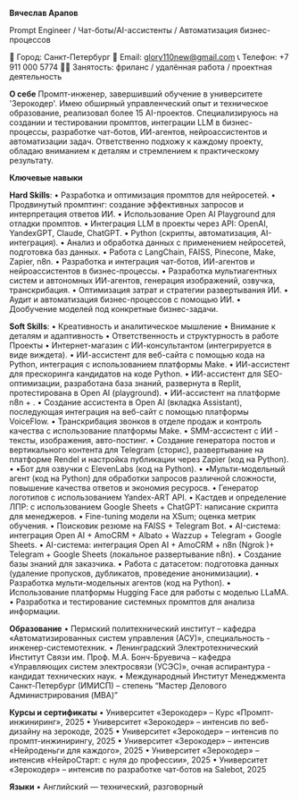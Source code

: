 **Вячеслав Арапов**

Prompt Engineer / Чат-боты/AI-ассистенты / Автоматизация бизнес-процессов

📍 Город: Санкт-Петербург
📧 Email: glory110new@gmail.com
📞 Телефон: +7 911 000 5774
🧑‍💻 Занятость: фриланс / удалённая работа / проектная деятельность

**О себе**
Промпт-инженер, завершивший обучение в университете 'Зерокодер'. Имею обширный управленческий опыт и техническое образование, реализовал более 15 AI-проектов. Специализируюсь на создании и тестировании промптов, интеграции LLM в бизнес-процессы, разработке чат-ботов, ИИ-агентов, нейроассистентов и автоматизации задач. Ответственно подхожу к каждому проекту, обладаю вниманием к деталям и стремлением к практическому результату.

**Ключевые навыки**

**Hard Skills**:
•	Разработка и оптимизация промптов для нейросетей.
•	Продвинутый промптинг: создание эффективных запросов и интерпретация ответов ИИ.
•	Использование Open AI Playground для отладки промптов.
•	Интеграция LLM в проекты через API: OpenAI, YandexGPT, Claude, ChatGPT.
•	Python (скрипты, автоматизация, AI-интеграция).
•	Анализ и обработка данных с применением нейросетей, подготовка баз данных.
•	Работа с LangChain, FAISS, Pinecone, Make, Zapier, n8n.
•	Разработка и интеграция чат-ботов, ИИ-агентов и нейроассистентов в бизнес-процессы.
•	Разработка мультиагентных систем и автономных ИИ-агентов, генерация изображений, озвучка, транскрибация.
•	Оптимизация затрат и стратегии развертывания ИИ.
•	Аудит и автоматизация бизнес-процессов с помощью ИИ.
•	Дообучение моделей под конкретные бизнес-задачи.

**Soft Skills**:
•	Креативность и аналитическое мышление
•	Внимание к деталям и адаптивность
•	Ответственность и структурность в работе
Проекты
•	Интернет-магазин с ИИ-консультантом (интегрируется в виде виждета).
•	ИИ-ассистент для веб-сайта с помощью кода на Python, интеграция с использованием платформы Make.
•	ИИ-ассистент для прескоринга кандидатов на коде Python.
•	ИИ-ассистент для SEO-оптимизации, разработана база знаний, развернута в Replit, протестирована в Open AI (playground). 
•	ИИ-ассистент на платформе n8n + .
•	Создание ассистента в Open AI (вкладка Assistant), последующая интеграция на веб-сайт с помощью платформы VoiceFlow.
•	Транскрибация звонков в отделе продаж и контроль качества с использование платформы Make.
•	SMM-ассистент с ИИ - тексты, изображения, авто-постинг.
•	Создание генератора постов и вертикального контента для Telegram (сторис), развертывание на платформе Rendel и настройка публикации через Zapier (код на Python).
•	•Бот для озвучки с ElevenLabs (код на Python).
•	•Мульти-модельный агент (код на Python) для обработки запросов различной сложности, повышение качества ответов и экономия ресуросв.
•	Генератор логотипов с использованием Yandex-ART API.
•	Кастдев и определение ЛПР: с использованием Google Sheets +  ChatGPT: написание скрипта для менеджеров.
•	Fine-tuning модели на XSum; оценка метрик обучения.
•	Поисковик резюме на FAISS + Telegram Bot.
•	AI-система: интеграция Open AI + AmoCRM + Albato + Wazzup + Telegram + Google Sheets.
•	AI-система: интеграция Open AI + AmoCRM + n8n (Ngrok )+ Telegram + Google Sheets (локальное развертывание n8n).
•	Создание базы знаний для заказчика.
•	Работа с датасетом: подготовка данных (удаление пропусков, дубликатов, проведение анонимизации).
•	Разработка мульти-модельных агентов (код на Python).
•	Использование платформы Hugging Face для работы с моделью LLaMA.
•	Разработка и тестирование системных промптов для анализа информации.

**Образование**
•	Пермский политехнический институт – кафедра «Автоматизированных систем управления (АСУ)», специальность - инженер-системотехник.
•	Ленинградский Электротехнический Институт Связи им. Проф. М.А. Бонч-Бруевича – кафедра «Управляющих систем электросвязи (УСЭС)», очная аспирантура - кандидат технических наук.
•	Международный Институт Менеджмента Санкт-Петербург (ИМИСП) – степень “Мастер Делового Администрирования (MBA)”

**Курсы и сертификаты**
•	Университет «Зерокодер» – Курс «Промпт-инжиниринг», 2025
•	Университет «Зерокодер» – интенсив по веб-дизайну на зерокоде, 2025
•	Университет «Зерокодер» – интенсив по промпт-инжинирингу, 2025
•	Университет «Зерокодер» – интенсив «Нейроденьги для каждого», 2025
•	Университет «Зерокодер» – интенсив «НейроСтарт: с нуля до профессии», 2025
•	Университет «Зерокодер» – интенсив по разработке чат-ботов на Salebot, 2025

**Языки**
•	Английский — технический, разговорный
